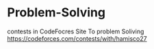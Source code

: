 # Problem-Solving
contests in CodeFocres Site To problem Soliving
https://codeforces.com/contests/with/hamisco27
